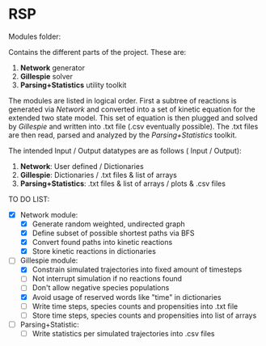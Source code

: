 # RSP
Modules folder:

Contains the different parts of the project. These are:

1. **Network** generator
2. **Gillespie** solver
3. **Parsing+Statistics** utility toolkit

The modules are listed in logical order. First a subtree of reactions is generated via *Network* and converted into a set of kinetic equation for the extended two state model. This set of equation is then plugged and solved by *Gillespie* and written into .txt file (.csv eventually possible). The .txt files are then read, parsed and analyzed by the *Parsing+Statistics* toolkit.

The intended Input / Output datatypes are as follows ( Input / Output):

1. **Network**: User defined / Dictionaries
2. **Gillespie**: Dictionaries / .txt files & list of arrays
3. **Parsing+Statistics**: .txt files & list of arrays / plots & .csv files

TO DO LIST:

 - [x] Network module:
   - [x] Generate random weighted, undirected graph
   - [x] Define subset of possible shortest paths via BFS
   - [x] Convert found paths into kinetic reactions
   - [x] Store kinetic reactions in dictionaries

 - [ ] Gillespie module:
   - [x] Constrain simulated trajectories into fixed amount of timesteps
   - [ ] Not interrupt simulation if no reactions found
   - [ ] Don't allow negative species populations
   - [x] Avoid usage of reserved words like "time" in dictionaries
   - [ ] Write time steps, species counts and propensities into .txt file
   - [ ] Store time steps, species counts and propensities into list of arrays

 - [ ] Parsing+Statistic:
   - [ ] Write statistics per simulated trajectories into .csv files